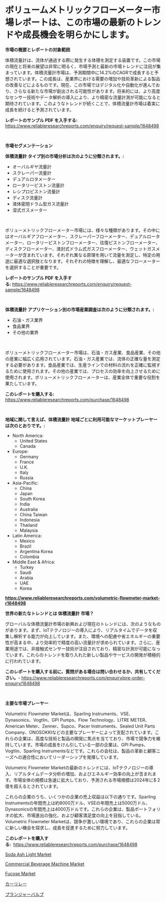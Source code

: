 <p><h1>ボリュームメトリックフローメーター市場レポートは、この市場の最新のトレンドや成長機会を明らかにします。</h1></p><p><strong>市場の概要とレポートの対象範囲</strong></p>
<p><p>体積流量計は、流体が通過する際に発生する体積を測定する装置です。この市場の現在と将来の展望は非常に明るく、市場予測と最新の市場トレンドに注目が集まっています。体積流量計市場は、予測期間中に14.2%のCAGRで成長すると予想されています。この成長は、産業界における需要の増加や技術革新による製品の改善などによるものです。現在、この市場ではデジタル化や自動化が進んでおり、さらなる新たな市場が創出される可能性があります。将来的には、より高度なセンサー技術やデータ解析の導入により、より精密な流量計測が可能になると期待されています。このようなトレンドが続くことで、体積流量計市場は着実に成長を続けると予測されています。</p></p>
<p><strong>レポートのサンプル PDF を入手する:</strong> <a href="https://www.reliableresearchreports.com/enquiry/request-sample/1648498">https://www.reliableresearchreports.com/enquiry/request-sample/1648498</a></p>
<p>&nbsp;</p>
<p><strong>市場セグメンテーション</strong></p>
<p><strong>体積流量計 タイプ別の市場分析は次のように分類されます。:</strong></p>
<p><ul><li>オーバルギヤ流量計</li><li>スクレーパー流量計</li><li>デュアルロタメーター</li><li>ロータリーピストン流量計</li><li>レシプロピストン流量計</li><li>ディスク流量計</li><li>液体密閉ドラム型ガス流量計</li><li>湿式ガスメーター</li></ul></p>
<p>&nbsp;</p>
<p><p>ボリューメトリックフローメーター市場には、様々な種類があります。その中にはオーバルギアフローメーター、スクレーパーフローメーター、デュアルロータメーター、ロータリーピストンフローメーター、往復ピストンフローメーター、ディスクフローメーター、液封式ドラム式ガスフローメーター、ウェットガスメーターが含まれています。それぞれ異なる原理を用いて流量を測定し、特定の用途に最適な選択肢となります。それぞれの特徴を理解し、最適なフローメーターを選択することが重要です。</p></p>
<p><strong>レポートのサンプル PDF を入手する:</strong>&nbsp;<a href="https://www.reliableresearchreports.com/enquiry/request-sample/1648498">https://www.reliableresearchreports.com/enquiry/request-sample/1648498</a></p>
<p>&nbsp;</p>
<p><strong> 体積流量計 アプリケーション別の市場産業調査は次のように分類されます。:</strong></p>
<p><ul><li>石油・ガス業界</li><li>食品業界</li><li>その他の業界</li></ul></p>
<p>&nbsp;</p>
<p><p>ボリューメトリックフローメーター市場は、石油・ガス産業、食品産業、その他の産業に幅広く応用されています。石油・ガス産業では、流体の正確な量を測定する必要があります。食品産業では、生産ラインでの材料の流れを正確に監視するために使用されます。その他の産業では、プロセスの効率を向上させるために使用されます。ボリューメトリックフローメーターは、産業全体で重要な役割を果たしています。</p></p>
<p><strong>このレポートを購入する:</strong>&nbsp; <a href="https://www.reliableresearchreports.com/purchase/1648498">https://www.reliableresearchreports.com/purchase/1648498</a></p>
<p>&nbsp;</p>
<p><strong>地域に関して言えば、体積流量計 地域ごとに利用可能なマーケットプレーヤーは次のとおりです。:</strong></p>
<p><ul>
    <li>
        North America:
        <ul>
            <li>United States</li>
            <li>Canada</li>
        </ul>
    </li>
    <li>
        Europe:
        <ul>
            <li>Germany</li>
            <li>France</li>
            <li>U.K.</li>
            <li>Italy</li>
            <li>Russia</li>
        </ul>
    </li>
    <li>
        Asia-Pacific:
        <ul>
            <li>China</li>
            <li>Japan</li>
            <li>South Korea</li>
            <li>India</li>
            <li>Australia</li>
            <li>China Taiwan</li>
            <li>Indonesia</li>
            <li>Thailand</li>
            <li>Malaysia</li>
        </ul>
    </li>
    <li>
        Latin America:
        <ul>
            <li>Mexico</li>
            <li>Brazil</li>
            <li>Argentina Korea</li>
            <li>Colombia</li>
        </ul>
    </li>
    <li>
        Middle East & Africa:
        <ul>
            <li>Turkey</li>
            <li>Saudi</li>
            <li>Arabia</li>
            <li>UAE</li>
            <li>Korea</li>
        </ul>
    </li>
    </ul></p>
<p><strong><a href="https://www.reliableresearchreports.com/volumetric-flowmeter-market-r1648498">https://www.reliableresearchreports.com/volumetric-flowmeter-market-r1648498</a></strong>&nbsp;</p>
<p><strong>世界の新たなトレンドとは 体積流量計 市場？</strong></p>
<p><p>グローバルな体積流量計市場の新興および現在のトレンドには、次のようなものがあります。まず、IoTテクノロジーの導入により、リアルタイムでデータを収集し解析する能力が向上しています。また、環境への配慮や省エネルギーの重要性が高まる中、より効率的で精度の高い流量計が求められています。さらに、産業用途では、非接触式センサー技術が注目されており、精密な計測が可能になっています。これらのトレンドを取り入れた新しい製品やサービスの開発が積極的に行われています。</p></p>
<p><strong>このレポートを購入する前に、質問がある場合は問い合わせるか、共有してください。</strong>- <a href="https://www.reliableresearchreports.com/enquiry/pre-order-enquiry/1648498">https://www.reliableresearchreports.com/enquiry/pre-order-enquiry/1648498</a></p>
<p>&nbsp;</p>
<p><strong>主要な市場プレーヤー</strong></p>
<p><p>Volumetric Flowmeter Marketは、Sparling Instruments、VSE、Dynasonics、Vogtlin、GPI Pumps、Flow Technology、LITRE METER、American Meter、Zenner、Supco、Pacer Instruments、Sealed Unit Parts Company、ONOSOKKIなどの主要なプレーヤーによって支配されています。これらの企業は、高度な技術と製品の開発に焦点を当てており、市場で競争力を維持しています。市場の成長をけん引している一部の企業は、GPI Pumps、Vogtlin、Sparling Instrumentsなどです。これらの会社は、製品の革新と顧客ニーズへの適合性においてリーダーシップを発揮しています。</p><p>Volumetric Flowmeter Marketの最新のトレンドには、IoTテクノロジーの導入、リアルタイムデータ分析の増加、およびエネルギー効率の向上が含まれます。市場全体の規模は急速に拡大しており、予測される市場規模は2024年に$ 2億を超えるとされています。</p><p>これらの企業のうち、いくつかの企業の売上収益は以下の通りです。Sparling Instrumentsの年間売上は約8000万ドル、VSEの年間売上は5000万ドル、Dynasonicsの年間売上は4000万ドルです。これらの企業は、製品ポートフォリオの拡大、市場進出の強化、および顧客満足度の向上を目指している。Volumetric Flowmeter Marketは、競争が激しい環境であり、これらの企業は常に新しい機会を探求し、成長を促進するために努力しています。</p></p>
<p><strong>このレポートを購入する:</strong>&nbsp;&nbsp;<a href="https://www.reliableresearchreports.com/purchase/1648498">https://www.reliableresearchreports.com/purchase/1648498</a></p>
<p><p><a href="https://issuu.com/reportprime-2/docs/soda-ash-light-market-size-2030.pptx">Soda Ash Light Market</a></p><p><a href="https://github.com/luckyshygirl/Market-Research-Report-List-4/blob/main/commercial-beverage-machine-market.md">Commercial Beverage Machine Market</a></p><p><a href="https://issuu.com/reportprime-2/docs/fucose-market-size-2030.pptx">Fucose Market</a></p><p><a href="https://github.com/mohamedbakry57/Market-Research-Report-List-3/blob/main/695361028218.md">カーリレー</a></p><p><a href="https://github.com/zjkmgcs938405/Market-Research-Report-List-1/blob/main/737203728221.md">プランジャーバルブ</a></p></p>